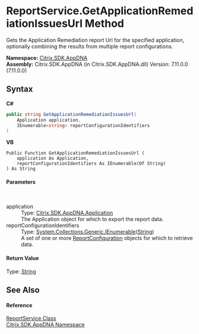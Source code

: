 # ReportService.GetApplicationRemediationIssuesUrl Method 
 

Gets the Application Remediation report Url for the specified application, optionally combining the results from multiple report configurations.

**Namespace:**&nbsp;[Citrix.SDK.AppDNA](index.md)<br />**Assembly:**&nbsp;Citrix.SDK.AppDNA (in Citrix.SDK.AppDNA.dll) Version: 7.11.0.0 (7.11.0.0)

## Syntax

**C#**
```csharp
public string GetApplicationRemediationIssuesUrl(
	Application application,
	IEnumerable<string> reportConfigurationIdentifiers
)
```

**VB**
```vbnet
Public Function GetApplicationRemediationIssuesUrl ( 
	application As Application,
	reportConfigurationIdentifiers As IEnumerable(Of String)
) As String
```


#### Parameters
&nbsp;<dl><dt>application</dt><dd>Type: <a href="1779bfff-4b29-0f26-8a09-10acdd530bbc">Citrix.SDK.AppDNA.Application</a><br />The Application object for which to export the report data.</dd><dt>reportConfigurationIdentifiers</dt><dd>Type: <a href="http://msdn2.microsoft.com/en-us/library/9eekhta0" target="_blank">System.Collections.Generic.IEnumerable</a>(<a href="http://msdn2.microsoft.com/en-us/library/s1wwdcbf" target="_blank">String</a>)<br />A set of one or more <a href="65f3ee4f-5129-5083-b4da-0f1e23fc3784">ReportConfiguration</a> objects for which to retrieve data.</dd></dl>

#### Return Value
Type: <a href="http://msdn2.microsoft.com/en-us/library/s1wwdcbf" target="_blank">String</a>

## See Also


#### Reference
<a href="9e51be1a-2f54-b974-0f38-360e4e12cb6d">ReportService Class</a><br /><a href="fe2d265b-410b-8b11-1eb4-a790e0b062bf">Citrix.SDK.AppDNA Namespace</a><br />